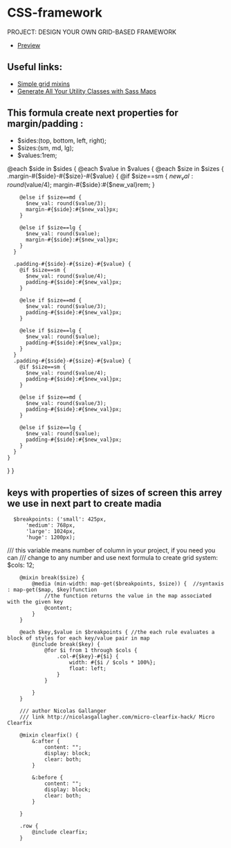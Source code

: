 # CSS-framework
PROJECT: DESIGN YOUR OWN GRID-BASED FRAMEWORK
- [Preview](https://anna-myzukina.github.io/CSS-framework/)

## Useful links:
- [Simple grid mixins](http://thesassway.com/intermediate/simple-grid-mixins)
- [Generate All Your Utility Classes with Sass Maps](https://frontstuff.io/generate-all-your-utility-classes-with-sass-maps)
## This formula create next properties for margin/padding : 
* $sides:(top, bottom, left, right);
* $sizes:(sm, md, lg);
* $values:1rem;

@each $side in $sides {
  @each $value in $values {
    @each $size in $sizes {
      .margin-#{$side}-#{$size}-#{$value} {
        @if $size==sm {
          $new_val: round($value/4);
          margin-#{$side}:#{$new_val}rem;
        }

        @else if $size==md {
          $new_val: round($value/3);
          margin-#{$side}:#{$new_val}px;
        }

        @else if $size==lg {
          $new_val: round($value);
          margin-#{$side}:#{$new_val}px;
        }
      }

      .padding-#{$side}-#{$size}-#{$value} {
        @if $size==sm {
          $new_val: round($value/4);
          padding-#{$side}:#{$new_val}px;
        }

        @else if $size==md {
          $new_val: round($value/3);
          padding-#{$side}:#{$new_val}px;
        }

        @else if $size==lg {
          $new_val: round($value);
          padding-#{$side}:#{$new_val}px;
        }
      }
      .padding-#{$side}-#{$size}-#{$value} {
        @if $size==sm {
          $new_val: round($value/4);
          padding-#{$side}:#{$new_val}px;
        }

        @else if $size==md {
          $new_val: round($value/3);
          padding-#{$side}:#{$new_val}px;
        }

        @else if $size==lg {
          $new_val: round($value);
          padding-#{$side}:#{$new_val}px;
        }
      }
    }
  }
}



##  keys with properties of sizes of screen this arrey we use in next part to create madia
      $breakpoints: ('small': 425px,
          'medium': 768px,
          'large': 1024px,
          'huge': 1200px);

/// this variable means number of column in your project, if you need you can
///  change to any number and use next formula to create grid system:
        $cols: 12;

        @mixin break($size) {
            @media (min-width: map-get($breakpoints, $size)) {  //syntaxis : map-get($map, $key)function 
                //the function returns the value in the map associated with the given key
                @content;
            }
        }

        @each $key,$value in $breakpoints { //the each rule evaluates a block of styles for each key/value pair in map
            @include break($key) {
                @for $i from 1 through $cols {
                    .col-#{$key}-#{$i} {
                        width: #{$i / $cols * 100%};
                        float: left;
                    }
                }

            }
        }

        /// author Nicolas Gallanger
        /// link http://nicolasgallagher.com/micro-clearfix-hack/ Micro Clearfix

        @mixin clearfix() {
            &:after {
                content: "";
                display: block;
                clear: both;
            }

            &:before {
                content: "";
                display: block;
                clear: both;
            }

        }

        .row {
            @include clearfix;
        }
